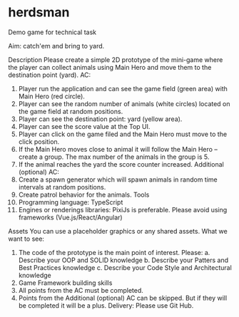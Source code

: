 # herdsman

Demo game for technical task

Aim: catch'em and bring to yard.

Description
Please create a simple 2D prototype of the mini-game where the player can collect animals using
Main Hero and move them to the destination point (yard).
AC:

1. Player run the application and can see the game field (green area) with Main Hero (red
   circle).
2. Player can see the random number of animals (white circles) located on the game field at
   random positions.
3. Player can see the destination point: yard (yellow area).
4. Player can see the score value at the Top UI.
5. Player can click on the game filed and the Main Hero must move to the click position.
6. If the Main Hero moves close to animal it will follow the Main Hero – create a group. The
   max number of the animals in the group is 5.
7. If the animal reaches the yard the score counter increased.
   Additional (optional) AC:
8. Create a spawn generator which will spawn animals in random time intervals at random
   positions.
9. Create patrol behavior for the animals.
   Tools
10. Programming language: TypeScript
11. Engines or renderings libraries: PixiJs is preferable. Please avoid using frameworks
    (Vue.js/React/Angular)

Assets
You can use a placeholder graphics or any shared assets.
What we want to see:

1. The code of the prototype is the main point of interest. Please:
   a. Describe your OOP and SOLID knowledge
   b. Describe your Patters and Best Practices knowledge
   c. Describe your Code Style and Architectural knowledge
2. Game Framework building skills
3. All points from the AC must be completed.
4. Points from the Additional (optional) AC can be skipped. But if they will be completed it will
   be a plus.
   Delivery:
   Please use Git Hub.

